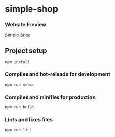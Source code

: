 # simple-shop

### Website Preview
[Simple Shop]([https://link-url-here.org](https://vuetify-simpleshop.netlify.app/))

## Project setup
```
npm install
```

### Compiles and hot-reloads for development
```
npm run serve
```

### Compiles and minifies for production
```
npm run build
```

### Lints and fixes files
```
npm run lint
```
